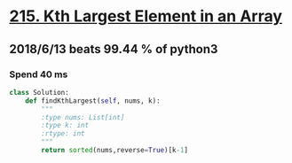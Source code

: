 # [215. Kth Largest Element in an Array](https://leetcode.com/problems/kth-largest-element-in-an-array/description/)

## 2018/6/13 beats 99.44 % of python3
### Spend 40 ms
```python
class Solution:
    def findKthLargest(self, nums, k):
        """
        :type nums: List[int]
        :type k: int
        :rtype: int
        """
        return sorted(nums,reverse=True)[k-1]
```
